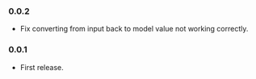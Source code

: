 ### 0.0.2
- Fix converting from input back to model value not working correctly.

### 0.0.1
- First release.
